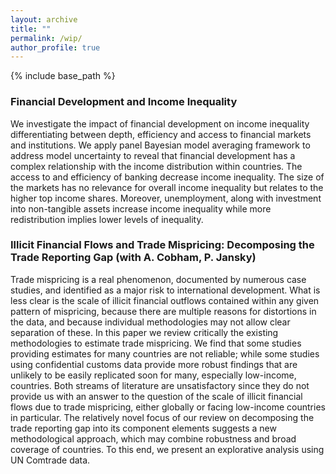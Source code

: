 ```yaml
---
layout: archive
title: ""
permalink: /wip/
author_profile: true
---
```


{% include base_path %}
<!--
FOR USING COLLECTION
{% for post in site.wip reversed %}
  {% include archive-single.html %}
{% endfor %}
-->

### Financial Development and Income Inequality
We investigate the impact of financial development on income inequality differentiating between depth, efficiency and access to financial markets and institutions. We apply panel Bayesian model averaging framework to address model uncertainty to reveal that financial development has a complex relationship with the income distribution within countries. The access to and efficiency of banking decrease income inequality. The size of the markets has no relevance for overall income inequality but relates to the higher top income shares. Moreover, unemployment, along with investment into non-tangible assets increase income inequality while more redistribution implies lower levels of inequality.

### Illicit Financial Flows and Trade Mispricing: Decomposing the Trade Reporting Gap (with A. Cobham, P. Jansky)
Trade mispricing is a real phenomenon, documented by numerous case studies, and identified as a major risk to international development. What is less clear is the scale of illicit financial outflows contained within any given pattern of mispricing, because there are multiple reasons for distortions in the data, and because individual methodologies may not allow clear separation of these. In this paper we review critically the existing methodologies to estimate trade mispricing. We find that some studies providing estimates for many countries are not reliable; while some studies using confidential customs data provide more robust findings that are unlikely to be easily replicated soon for many, especially low-income, countries. Both streams of literature are unsatisfactory since they do not provide us with an answer to the question of the scale of illicit financial flows due to trade mispricing, either globally or facing low-income countries in particular. The relatively novel focus of our review on decomposing the trade reporting gap into its component elements suggests a new methodological approach, which may combine robustness and broad coverage of countries. To this end, we present an explorative analysis using UN Comtrade data.